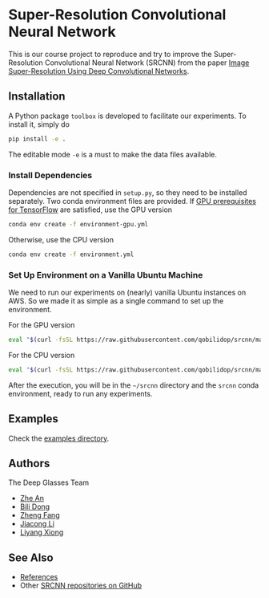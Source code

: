 # Super-Resolution Convolutional Neural Network

This is our course project to reproduce and try to improve the Super-Resolution Convolutional Neural Network (SRCNN) from the paper [Image Super-Resolution Using Deep Convolutional Networks](https://arxiv.org/abs/1501.00092).

## Installation

A Python package `toolbox` is developed to facilitate our experiments. To install it, simply do
 
```bash
pip install -e .
```

The editable mode `-e` is a must to make the data files available.

### Install Dependencies

Dependencies are not specified in `setup.py`, so they need to be installed separately. Two conda environment files are provided. If [GPU prerequisites for TensorFlow](https://www.tensorflow.org/install/install_sources#optional_install_tensorflow_for_gpu_prerequisites) are satisfied, use the GPU version

```bash
conda env create -f environment-gpu.yml
```

Otherwise, use the CPU version

```bash
conda env create -f environment.yml
```

### Set Up Environment on a Vanilla Ubuntu Machine

We need to run our experiments on (nearly) vanilla Ubuntu instances on AWS. So we made it as simple as a single command to set up the environment. 

For the GPU version

```bash
eval "$(curl -fsSL https://raw.githubusercontent.com/qobilidop/srcnn/master/scripts/create-env-gpu.sh)"
```

For the CPU version

```bash
eval "$(curl -fsSL https://raw.githubusercontent.com/qobilidop/srcnn/master/scripts/create-env.sh)"
```

After the execution, you will be in the `~/srcnn` directory and the `srcnn` conda environment, ready to run any experiments.

## Examples

Check the [examples directory](examples).

## Authors

The Deep Glasses Team
* [Zhe An](https://github.com/JasonAn)
* [Bili Dong](https://github.com/qobilidop)
* [Zheng Fang](https://github.com/Catus61)
* [Jiacong Li](https://github.com/jiacong1990)
* [Liyang Xiong](https://github.com/xiongliyang219)

## See Also

* [References](https://github.com/qobilidop/srcnn/wiki/References)
* Other [SRCNN repositories on GitHub](https://github.com/search?utf8=%E2%9C%93&q=srcnn)
